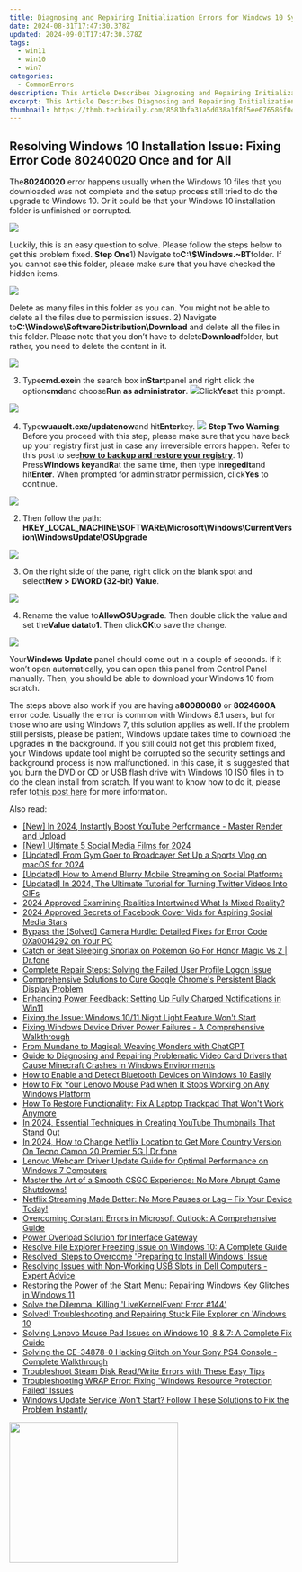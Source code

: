 ```yaml
---
title: Diagnosing and Repairing Initialization Errors for Windows 10 System Settings
date: 2024-08-31T17:47:30.378Z
updated: 2024-09-01T17:47:30.378Z
tags:
  - win11
  - win10
  - win7
categories:
  - CommonErrors
description: This Article Describes Diagnosing and Repairing Initialization Errors for Windows 10 System Settings
excerpt: This Article Describes Diagnosing and Repairing Initialization Errors for Windows 10 System Settings
thumbnail: https://thmb.techidaily.com/8581bfa31a5d038a1f8f5ee676586f0437981f1b9f6527b07717a27989fe2446.jpg
---
```


## Resolving Windows 10 Installation Issue: Fixing Error Code 80240020 Once and for All

The**80240020** error happens usually when the Windows 10 files that you downloaded was not complete and the setup process still tried to do the upgrade to Windows 10\. Or it could be that your Windows 10 installation folder is unfinished or corrupted.

![](https://images.drivereasy.com/wp-content/uploads/2016/08/error-code-80240020.jpg)

Luckily, this is an easy question to solve. Please follow the steps below to get this problem fixed. **Step One**1) Navigate to**C:\\$Windows.\~BT**folder. If you cannot see this folder, please make sure that you have checked the hidden items.

![](https://images.drivereasy.com/wp-content/uploads/2016/08/windows-bt-600x427.jpg)

Delete as many files in this folder as you can. You might not be able to delete all the files due to permission issues. 2) Navigate to**C:\\Windows\\SoftwareDistribution\\Download** and delete all the files in this folder. Please note that you don’t have to delete**Download**folder, but rather, you need to delete the content in it.

![](https://images.drivereasy.com/wp-content/uploads/2016/08/softwaredistributiondownload.jpg)

3) Type**cmd.exe**in the search box in**Start**panel and right click the option**cmd**and choose**Run as administrator**. ![](https://images.drivereasy.com/wp-content/uploads/2016/08/run-as-administrator.jpg)Click**Yes**at this prompt.

![](https://images.drivereasy.com/wp-content/uploads/2016/08/uac-command-processor.jpg)

4) Type**wuauclt.exe/updatenow**and hit**Enter**key. ![](https://images.drivereasy.com/wp-content/uploads/2016/08/img_57b5394edbd33.png) **Step Two** **Warning**: Before you proceed with this step, please make sure that you have back up your registry first just in case any irreversible errors happen. Refer to this post to see[**how to backup and restore your registry**](https://tools.techidaily.com/drivereasy/download/). 1) Press**Windows key**and**R**at the same time, then type in**regedit**and hit**Enter**. When prompted for administrator permission, click**Yes** to continue.

![](https://images.drivereasy.com/wp-content/uploads/2016/10/regedit.png)

2) Then follow the path:   **HKEY\_LOCAL\_MACHINE\\SOFTWARE\\Microsoft\\Windows\\CurrentVersion\\WindowsUpdate\\OSUpgrade**

![](https://images.drivereasy.com/wp-content/uploads/2016/10/hkey_local_machinesoftwaremicrosoftwindowscurrentversionwindowsupdateosupgrade-600x394.jpg)

3) On the right side of the pane, right click on the blank spot and select**New > DWORD (32-bit) Value**.

![](https://images.drivereasy.com/wp-content/uploads/2016/10/new-dword-32-bit-value-600x396.jpg)

4) Rename the value to**AllowOSUpgrade**. Then double click the value and set the**Value data**to**1**. Then click**OK**to save the change.

![](https://images.drivereasy.com/wp-content/uploads/2016/10/img_58140207aba43-600x394.jpg)

 Your**Windows Update** panel should come out in a couple of seconds. If it won’t open automatically, you can open this panel from Control Panel manually. Then, you should be able to download your Windows 10 from scratch.

The steps above also work if you are having a**80080080** or **8024600A**  error code. Usually the error is common with Windows 8.1 users, but for those who are using Windows 7, this solution applies as well. If the problem still persists, please be patient, Windows update takes time to download the upgrades in the background. If you still could not get this problem fixed, your Windows update tool might be corrupted so the security settings and background process is now malfunctioned. In this case, it is suggested that you burn the DVD or CD or USB flash drive with Windows 10 ISO files in to do the clean install from scratch. If you want to know how to do it, please refer to[this post here](https://tools.techidaily.com/drivereasy/download/) for more information.

<ins class="adsbygoogle"
     style="display:block"
     data-ad-format="autorelaxed"
     data-ad-client="ca-pub-7571918770474297"
     data-ad-slot="1223367746"></ins>



<ins class="adsbygoogle"
     style="display:block"
     data-ad-client="ca-pub-7571918770474297"
     data-ad-slot="8358498916"
     data-ad-format="auto"
     data-full-width-responsive="true"></ins>

<span class="atpl-alsoreadstyle">Also read:</span>
<div><ul>
<li><a href="https://youtube-lab.techidaily.com/n-2024-instantly-boost-youtube-performance-master-render-and-upload/"><u>[New] In 2024, Instantly Boost YouTube Performance - Master Render and Upload</u></a></li>
<li><a href="https://facebook-video-recording.techidaily.com/new-ultimate-5-social-media-films-for-2024/"><u>[New] Ultimate 5 Social Media Films for 2024</u></a></li>
<li><a href="https://eaxpv-info.techidaily.com/updated-from-gym-goer-to-broadcayer-set-up-a-sports-vlog-on-macos-for-2024/"><u>[Updated] From Gym Goer to Broadcayer  Set Up a Sports Vlog on macOS for 2024</u></a></li>
<li><a href="https://facebook-clips.techidaily.com/updated-how-to-amend-blurry-mobile-streaming-on-social-platforms/"><u>[Updated] How to Amend Blurry Mobile Streaming on Social Platforms</u></a></li>
<li><a href="https://twitter-videos.techidaily.com/updated-in-2024-the-ultimate-tutorial-for-turning-twitter-videos-into-gifs/"><u>[Updated] In 2024, The Ultimate Tutorial for Turning Twitter Videos Into GIFs</u></a></li>
<li><a href="https://fox-cloud.techidaily.com/2024-approved-examining-realities-intertwined-what-is-mixed-reality/"><u>2024 Approved  Examining Realities Intertwined  What Is Mixed Reality?</u></a></li>
<li><a href="https://facebook-video-content.techidaily.com/2024-approved-secrets-of-facebook-cover-vids-for-aspiring-social-media-stars/"><u>2024 Approved  Secrets of Facebook Cover Vids for Aspiring Social Media Stars</u></a></li>
<li><a href="https://common-error.techidaily.com/bypass-the-solved-camera-hurdle-detailed-fixes-for-error-code-0xa00f4292-on-your-pc/"><u>Bypass the [Solved] Camera Hurdle: Detailed Fixes for Error Code 0Xa00f4292 on Your PC</u></a></li>
<li><a href="https://pokemon-go-android.techidaily.com/catch-or-beat-sleeping-snorlax-on-pokemon-go-for-honor-magic-vs-2-drfone-by-drfone-virtual-android/"><u>Catch or Beat Sleeping Snorlax on Pokemon Go For Honor Magic Vs 2 | Dr.fone</u></a></li>
<li><a href="https://common-error.techidaily.com/complete-repair-steps-solving-the-failed-user-profile-logon-issue/"><u>Complete Repair Steps: Solving the Failed User Profile Logon Issue</u></a></li>
<li><a href="https://common-error.techidaily.com/comprehensive-solutions-to-cure-google-chromes-persistent-black-display-problem/"><u>Comprehensive Solutions to Cure Google Chrome's Persistent Black Display Problem</u></a></li>
<li><a href="https://windows11.techidaily.com/enhancing-power-feedback-setting-up-fully-charged-notifications-in-win11/"><u>Enhancing Power Feedback: Setting Up Fully Charged Notifications in Win11</u></a></li>
<li><a href="https://common-error.techidaily.com/fixing-the-issue-windows-1011-night-light-feature-wont-start/"><u>Fixing the Issue: Windows 10/11 Night Light Feature Won't Start</u></a></li>
<li><a href="https://common-error.techidaily.com/fixing-windows-device-driver-power-failures-a-comprehensive-walkthrough/"><u>Fixing Windows Device Driver Power Failures - A Comprehensive Walkthrough</u></a></li>
<li><a href="https://tech-hub.techidaily.com/from-mundane-to-magical-weaving-wonders-with-chatgpt/"><u>From Mundane to Magical: Weaving Wonders with ChatGPT</u></a></li>
<li><a href="https://common-error.techidaily.com/guide-to-diagnosing-and-repairing-problematic-video-card-drivers-that-cause-minecraft-crashes-in-windows-environments/"><u>Guide to Diagnosing and Repairing Problematic Video Card Drivers that Cause Minecraft Crashes in Windows Environments</u></a></li>
<li><a href="https://common-error.techidaily.com/how-to-enable-and-detect-bluetooth-devices-on-windows-10-easily/"><u>How to Enable and Detect Bluetooth Devices on Windows 10 Easily</u></a></li>
<li><a href="https://common-error.techidaily.com/how-to-fix-your-lenovo-mouse-pad-when-it-stops-working-on-any-windows-platform/"><u>How to Fix Your Lenovo Mouse Pad when It Stops Working on Any Windows Platform</u></a></li>
<li><a href="https://common-error.techidaily.com/how-to-restore-functionality-fix-a-laptop-trackpad-that-wont-work-anymore/"><u>How To Restore Functionality: Fix A Laptop Trackpad That Won't Work Anymore</u></a></li>
<li><a href="https://youtube-video-recordings.techidaily.com/in-2024-essential-techniques-in-creating-youtube-thumbnails-that-stand-out/"><u>In 2024, Essential Techniques in Creating YouTube Thumbnails That Stand Out</u></a></li>
<li><a href="https://review-topics.techidaily.com/in-2024-how-to-change-netflix-location-to-get-more-country-version-on-tecno-camon-20-premier-5g-drfone-by-drfone-virtual-android/"><u>In 2024, How to Change Netflix Location to Get More Country Version On Tecno Camon 20 Premier 5G | Dr.fone</u></a></li>
<li><a href="https://driver-download.techidaily.com/lenovo-webcam-driver-update-guide-for-optimal-performance-on-windows-7-computers/"><u>Lenovo Webcam Driver Update Guide for Optimal Performance on Windows 7 Computers</u></a></li>
<li><a href="https://common-error.techidaily.com/1723210527473-master-the-art-of-a-smooth-csgo-experience-no-more-abrupt-game-shutdowns/"><u>Master the Art of a Smooth CSGO Experience: No More Abrupt Game Shutdowns!</u></a></li>
<li><a href="https://common-error.techidaily.com/netflix-streaming-made-better-no-more-pauses-or-lag-fix-your-device-today/"><u>Netflix Streaming Made Better: No More Pauses or Lag – Fix Your Device Today!</u></a></li>
<li><a href="https://win-able.techidaily.com/overcoming-constant-errors-in-microsoft-outlook-a-comprehensive-guide/"><u>Overcoming Constant Errors in Microsoft Outlook: A Comprehensive Guide</u></a></li>
<li><a href="https://common-error.techidaily.com/power-overload-solution-for-interface-gateway/"><u>Power Overload Solution for Interface Gateway</u></a></li>
<li><a href="https://common-error.techidaily.com/resolve-file-explorer-freezing-issue-on-windows-10-a-complete-guide/"><u>Resolve File Explorer Freezing Issue on Windows 10: A Complete Guide</u></a></li>
<li><a href="https://common-error.techidaily.com/resolved-steps-to-overcome-preparing-to-install-windows-issue/"><u>Resolved: Steps to Overcome 'Preparing to Install Windows' Issue</u></a></li>
<li><a href="https://common-error.techidaily.com/resolving-issues-with-non-working-usb-slots-in-dell-computers-expert-advice/"><u>Resolving Issues with Non-Working USB Slots in Dell Computers - Expert Advice</u></a></li>
<li><a href="https://common-error.techidaily.com/restoring-the-power-of-the-start-menu-repairing-windows-key-glitches-in-windows-11/"><u>Restoring the Power of the Start Menu: Repairing Windows Key Glitches in Windows 11</u></a></li>
<li><a href="https://common-error.techidaily.com/solve-the-dilemma-killing-livekernelevent-error-144/"><u>Solve the Dilemma: Killing 'LiveKernelEvent Error #144'</u></a></li>
<li><a href="https://common-error.techidaily.com/solved-troubleshooting-and-repairing-stuck-file-explorer-on-windows-10/"><u>Solved! Troubleshooting and Repairing Stuck File Explorer on Windows 10</u></a></li>
<li><a href="https://common-error.techidaily.com/solving-lenovo-mouse-pad-issues-on-windows-10-8-and-7-a-complete-fix-guide/"><u>Solving Lenovo Mouse Pad Issues on Windows 10, 8 & 7: A Complete Fix Guide</u></a></li>
<li><a href="https://common-error.techidaily.com/solving-the-ce-34878-0-hacking-glitch-on-your-sony-ps4-console-complete-walkthrough/"><u>Solving the CE-34878-0 Hacking Glitch on Your Sony PS4 Console - Complete Walkthrough</u></a></li>
<li><a href="https://common-error.techidaily.com/troubleshoot-steam-disk-readwrite-errors-with-these-easy-tips/"><u>Troubleshoot Steam Disk Read/Write Errors with These Easy Tips</u></a></li>
<li><a href="https://common-error.techidaily.com/troubleshooting-wrap-error-fixing-windows-resource-protection-failed-issues/"><u>Troubleshooting WRAP Error: Fixing 'Windows Resource Protection Failed' Issues</u></a></li>
<li><a href="https://common-error.techidaily.com/windows-update-service-wont-start-follow-these-solutions-to-fix-the-problem-instantly/"><u>Windows Update Service Won't Start? Follow These Solutions to Fix the Problem Instantly</u></a></li>
</ul></div>

<!-- affiliate ads begin -->
<a href="https://boody-eco-wear.pxf.io/c/5597632/1567905/13846" target="_top" id="1567905"><img src="//a.impactradius-go.com/display-ad/13846-1567905" border="0" alt="" width="300" height="250"/></a><img height="0" width="0" src="https://imp.pxf.io/i/5597632/1567905/13846" style="position:absolute;visibility:hidden;" border="0" />
<!-- affiliate ads end -->
